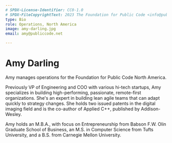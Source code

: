 ```yaml
---
# SPDX-License-Identifier: CC0-1.0
# SPDX-FileCopyrightText: 2023 The Foundation for Public Code <info@publiccode.net>
type: Bio
role: Operations, North America
image: amy-darling.jpg
email: amy@publiccode.net

---
```


# Amy Darling

Amy manages operations for the Foundation for Public Code North America.

Previously VP of Engineering and COO with various hi-tech startups, Amy specializes in building high-performing, passionate, remote-first organizations. She's an expert in building lean agile teams that can adapt quickly to strategy changes.
She holds two issued patents in the digital imaging field and is the co-author of Applied C++, published by Addison-Wesley.

Amy holds an M.B.A., with focus on Entrepreneurship from Babson F.W. Olin Graduate School of Business, an M.S. in Computer Science from Tufts University, and a B.S. from Carnegie Mellon University.
